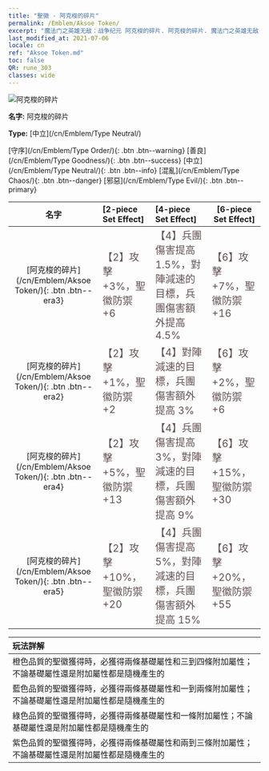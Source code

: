 ```yaml
---
title: "聖徽 - 阿克梭的碎片"
permalink: /Emblem/Aksoe Token/
excerpt: "魔法门之英雄无敌：战争纪元 阿克梭的碎片. 阿克梭的碎片. 魔法门之英雄无敌：战争纪元 聖徽 阿克梭的碎片. 魔法门之英雄无敌：战争纪元 中立 阿克梭的碎片"
last_modified_at: 2021-07-06
locale: cn
ref: "Aksoe Token.md"
toc: false
QR: rune_303
classes: wide
---
```


  ![阿克梭的碎片](/images/r/rune_icon_303.png)

 **名字:** 阿克梭的碎片

 **Type:** [中立](/cn/Emblem/Type Neutral/)

  [守序](/cn/Emblem/Type Order/){: .btn .btn--warning}   [善良](/cn/Emblem/Type Goodness/){: .btn .btn--success}   [中立](/cn/Emblem/Type Neutral/){: .btn .btn--info}   [混亂](/cn/Emblem/Type Chaos/){: .btn .btn--danger}   [邪惡](/cn/Emblem/Type Evil/){: .btn .btn--primary} 

  |  名字    | [2-piece Set Effect] | [4-piece Set Effect] | [6-piece Set Effect]  | 
  |:-----------------------:|:-------------------|:-----------------|----------------| 
  | [阿克梭的碎片](/cn/Emblem/Aksoe Token/){: .btn .btn--era3} | <span style="color: #645252;font-size:20px">【2】攻擊 +3%，聖徽防禦 +6</span> | <span style="color: #645252;font-size:20px">【4】兵團傷害提高 1.5%，對陣減速的目標，兵團傷害額外提高 4.5%</span> | <span style="color: #645252;font-size:20px">【6】攻擊 +7%，聖徽防禦 +16</span> | 
  | [阿克梭的碎片](/cn/Emblem/Aksoe Token/){: .btn .btn--era2} | <span style="color: #645252;font-size:20px">【2】攻擊 +1%，聖徽防禦 +2</span> | <span style="color: #645252;font-size:20px">【4】對陣減速的目標，兵團傷害額外提高 3%</span> | <span style="color: #645252;font-size:20px">【6】攻擊 +2%，聖徽防禦 +6</span> | 
  | [阿克梭的碎片](/cn/Emblem/Aksoe Token/){: .btn .btn--era4} | <span style="color: #645252;font-size:20px">【2】攻擊 +5%，聖徽防禦 +13</span> | <span style="color: #645252;font-size:20px">【4】兵團傷害提高 3%，對陣減速的目標，兵團傷害額外提高 9%</span> | <span style="color: #645252;font-size:20px">【6】攻擊 +15%，聖徽防禦 +30</span> | 
  | [阿克梭的碎片](/cn/Emblem/Aksoe Token/){: .btn .btn--era5} | <span style="color: #645252;font-size:20px">【2】攻擊 +10%，聖徽防禦 +20</span> | <span style="color: #645252;font-size:20px">【4】兵團傷害提高 5%，對陣減速的目標，兵團傷害額外提高 15%</span> | <span style="color: #645252;font-size:20px">【6】攻擊 +20%，聖徽防禦 +55</span> | 

  |         玩法詳解            | 
  |:-------------------------------|
  | 橙色品質的聖徽獲得時，必獲得兩條基礎屬性和三到四條附加屬性；不論基礎屬性還是附加屬性都是隨機產生的 |
  | 藍色品質的聖徽獲得時，必獲得兩條基礎屬性和一到兩條附加屬性；不論基礎屬性還是附加屬性都是隨機產生的 |
  | 綠色品質的聖徽獲得時，必獲得兩條基礎屬性和一條附加屬性；不論基礎屬性還是附加屬性都是隨機產生的 |
  | 紫色品質的聖徽獲得時，必獲得兩條基礎屬性和兩到三條附加屬性；不論基礎屬性還是附加屬性都是隨機產生的 |
